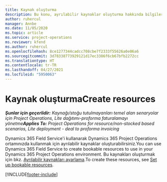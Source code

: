 ```yaml
---
title: Kaynak oluşturma
description: Bu konu, ayrılabilir kaynaklar oluşturma hakkında bilgiler için bir bağlantı sağlar.
author: ruhercul
manager: Annbe
ms.date: 11/05/2020
ms.topic: article
ms.service: project-operations
ms.reviewer: kfend
ms.author: ruhercul
ms.openlocfilehash: 8ce1277344cadcc708cbe7f2333f55626a0e06a6
ms.sourcegitcommit: 3d78338773929121d17ec3386f6cb67bfb2272cc
ms.translationtype: HT
ms.contentlocale: tr-TR
ms.lasthandoff: 04/27/2021
ms.locfileid: "5950063"
---
```

# <a name="create-resources"></a><span data-ttu-id="12dd6-103">Kaynak oluşturma</span><span class="sxs-lookup"><span data-stu-id="12dd6-103">Create resources</span></span>

<span data-ttu-id="12dd6-104">_**Şunlar için geçerlidir:** Kaynağı/stoğu tutulmayanları temel alan senaryolar için Project Operations, Lite dağıtımı-proforma faturalamayı yönetme_</span><span class="sxs-lookup"><span data-stu-id="12dd6-104">_**Applies To:** Project Operations for resource/non-stocked based scenarios, Lite deployment - deal to proforma invoicing_</span></span>

<span data-ttu-id="12dd6-105">Dynamics 365 Field Service'i kullanarak Dynamics 365 Project Operations ortamınızda kullanmak için ayrılabilir kaynaklar oluşturabilirsiniz.</span><span class="sxs-lookup"><span data-stu-id="12dd6-105">You can use Dynamics 365 Field Service to create bookable resources to use in your Dynamics 365 Project Operations environment.</span></span> <span data-ttu-id="12dd6-106">Bu kaynakları oluşturmak için bkz. [Ayrılabilir kaynakları ayarlama](/dynamics365/field-service/set-up-bookable-resources).</span><span class="sxs-lookup"><span data-stu-id="12dd6-106">To create these resources, see [Set up bookable resources](/dynamics365/field-service/set-up-bookable-resources).</span></span>


[!INCLUDE[footer-include](../includes/footer-banner.md)]
